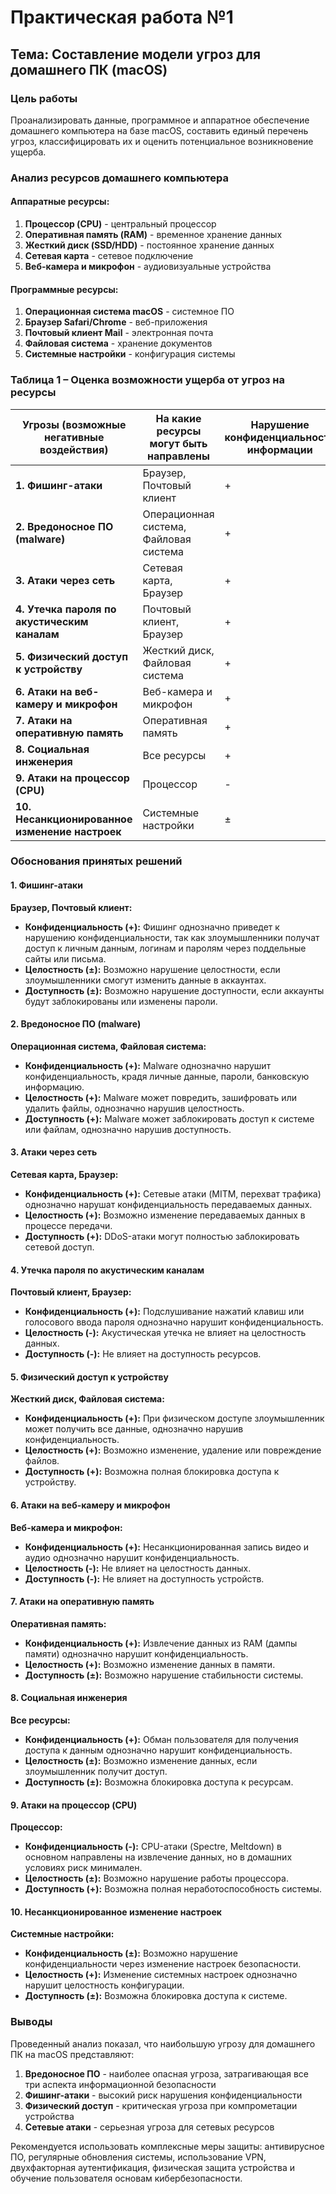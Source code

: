 # Практическая работа №1
## Тема: Составление модели угроз для домашнего ПК (macOS)

### Цель работы
Проанализировать данные, программное и аппаратное обеспечение домашнего компьютера на базе macOS, составить единый перечень угроз, классифицировать их и оценить потенциальное возникновение ущерба.

### Анализ ресурсов домашнего компьютера

#### Аппаратные ресурсы:
1. **Процессор (CPU)** - центральный процессор
2. **Оперативная память (RAM)** - временное хранение данных
3. **Жесткий диск (SSD/HDD)** - постоянное хранение данных
4. **Сетевая карта** - сетевое подключение
5. **Веб-камера и микрофон** - аудиовизуальные устройства

#### Программные ресурсы:
1. **Операционная система macOS** - системное ПО
2. **Браузер Safari/Chrome** - веб-приложения
3. **Почтовый клиент Mail** - электронная почта
4. **Файловая система** - хранение документов
5. **Системные настройки** - конфигурация системы

### Таблица 1 – Оценка возможности ущерба от угроз на ресурсы

| Угрозы (возможные негативные воздействия) | На какие ресурсы могут быть направлены | Нарушение конфиденциальности информации | Нарушение целостности информации | Нарушение доступности информации |
|-------------------------------------------|----------------------------------------|----------------------------------------|----------------------------------|----------------------------------|
| **1. Фишинг-атаки** | Браузер, Почтовый клиент | + | ± | ± |
| **2. Вредоносное ПО (malware)** | Операционная система, Файловая система | + | + | + |
| **3. Атаки через сеть** | Сетевая карта, Браузер | + | + | + |
| **4. Утечка пароля по акустическим каналам** | Почтовый клиент, Браузер | + | - | - |
| **5. Физический доступ к устройству** | Жесткий диск, Файловая система | + | + | + |
| **6. Атаки на веб-камеру и микрофон** | Веб-камера и микрофон | + | - | - |
| **7. Атаки на оперативную память** | Оперативная память | + | + | ± |
| **8. Социальная инженерия** | Все ресурсы | + | ± | ± |
| **9. Атаки на процессор (CPU)** | Процессор | - | ± | + |
| **10. Несанкционированное изменение настроек** | Системные настройки | ± | + | ± |

### Обоснования принятых решений

#### 1. Фишинг-атаки
**Браузер, Почтовый клиент:**
- **Конфиденциальность (+):** Фишинг однозначно приведет к нарушению конфиденциальности, так как злоумышленники получат доступ к личным данным, логинам и паролям через поддельные сайты или письма.
- **Целостность (±):** Возможно нарушение целостности, если злоумышленники смогут изменить данные в аккаунтах.
- **Доступность (±):** Возможно нарушение доступности, если аккаунты будут заблокированы или изменены пароли.

#### 2. Вредоносное ПО (malware)
**Операционная система, Файловая система:**
- **Конфиденциальность (+):** Malware однозначно нарушит конфиденциальность, крадя личные данные, пароли, банковскую информацию.
- **Целостность (+):** Malware может повредить, зашифровать или удалить файлы, однозначно нарушив целостность.
- **Доступность (+):** Malware может заблокировать доступ к системе или файлам, однозначно нарушив доступность.

#### 3. Атаки через сеть
**Сетевая карта, Браузер:**
- **Конфиденциальность (+):** Сетевые атаки (MITM, перехват трафика) однозначно нарушат конфиденциальность передаваемых данных.
- **Целостность (+):** Возможно изменение передаваемых данных в процессе передачи.
- **Доступность (+):** DDoS-атаки могут полностью заблокировать сетевой доступ.

#### 4. Утечка пароля по акустическим каналам
**Почтовый клиент, Браузер:**
- **Конфиденциальность (+):** Подслушивание нажатий клавиш или голосового ввода пароля однозначно нарушит конфиденциальность.
- **Целостность (-):** Акустическая утечка не влияет на целостность данных.
- **Доступность (-):** Не влияет на доступность ресурсов.

#### 5. Физический доступ к устройству
**Жесткий диск, Файловая система:**
- **Конфиденциальность (+):** При физическом доступе злоумышленник может получить все данные, однозначно нарушив конфиденциальность.
- **Целостность (+):** Возможно изменение, удаление или повреждение файлов.
- **Доступность (+):** Возможна полная блокировка доступа к устройству.

#### 6. Атаки на веб-камеру и микрофон
**Веб-камера и микрофон:**
- **Конфиденциальность (+):** Несанкционированная запись видео и аудио однозначно нарушит конфиденциальность.
- **Целостность (-):** Не влияет на целостность данных.
- **Доступность (-):** Не влияет на доступность устройств.

#### 7. Атаки на оперативную память
**Оперативная память:**
- **Конфиденциальность (+):** Извлечение данных из RAM (дампы памяти) однозначно нарушит конфиденциальность.
- **Целостность (+):** Возможно изменение данных в памяти.
- **Доступность (±):** Возможно нарушение стабильности системы.

#### 8. Социальная инженерия
**Все ресурсы:**
- **Конфиденциальность (+):** Обман пользователя для получения доступа к данным однозначно нарушит конфиденциальность.
- **Целостность (±):** Возможно изменение данных, если злоумышленник получит доступ.
- **Доступность (±):** Возможна блокировка доступа к ресурсам.

#### 9. Атаки на процессор (CPU)
**Процессор:**
- **Конфиденциальность (-):** CPU-атаки (Spectre, Meltdown) в основном направлены на извлечение данных, но в домашних условиях риск минимален.
- **Целостность (±):** Возможно нарушение работы процессора.
- **Доступность (+):** Возможна полная неработоспособность системы.

#### 10. Несанкционированное изменение настроек
**Системные настройки:**
- **Конфиденциальность (±):** Возможно нарушение конфиденциальности через изменение настроек безопасности.
- **Целостность (+):** Изменение системных настроек однозначно нарушит целостность конфигурации.
- **Доступность (±):** Возможна блокировка доступа к системе.

### Выводы

Проведенный анализ показал, что наибольшую угрозу для домашнего ПК на macOS представляют:

1. **Вредоносное ПО** - наиболее опасная угроза, затрагивающая все три аспекта информационной безопасности
2. **Фишинг-атаки** - высокий риск нарушения конфиденциальности
3. **Физический доступ** - критическая угроза при компрометации устройства
4. **Сетевые атаки** - серьезная угроза для сетевых ресурсов

Рекомендуется использовать комплексные меры защиты: антивирусное ПО, регулярные обновления системы, использование VPN, двухфакторная аутентификация, физическая защита устройства и обучение пользователя основам кибербезопасности.
